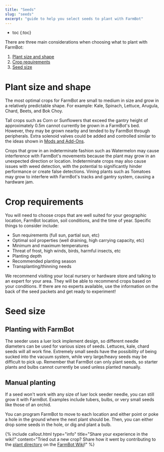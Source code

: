 ```yaml
---
title: "Seeds"
slug: "seeds"
excerpt: "guide to help you select seeds to plant with FarmBot"
---
```


* toc
{:toc}

There are three main considerations when choosing what to plant with FarmBot:
1. [Plant size and shape](#plant-size-and-shape)
2. [Crop requirements](#crop-requirements)
3. [Seed size](#seed-size)

# Plant size and shape

The most optimal crops for FarmBot are small to medium in size and grow in a relatively predictable shape. For example: Kale, Spinach, Lettuce, Arugula, Chard, Beets, and Bok Choy.

Tall crops such as Corn or Sunflowers that exceed the gantry height of approximately 0.5m cannot currently be grown in a FarmBot's bed. However, they may be grown nearby and tended to by FarmBot through peripherals. Extra solenoid valves could be added and controlled similar to the ideas shown in [Mods and Add-Ons](../../Extras/mods.md).

Crops that grow in an indeterminate fashion such as Watermelon may cause interference with FarmBot's movements because the plant may grow in an unexpected direction or location. Indeterminate crops may also cause issues with weed detection, with the potential to significantly hinder performance or create false detections. Vining plants such as Tomatoes may grow to interfere with FarmBot's tracks and gantry system, causing a hardware jam.

# Crop requirements

You will need to choose crops that are well suited for your geographic location, FarmBot location, soil conditions, and the time of year. Specific things to consider include:
* Sun requirements (full sun, partial sun, etc)
* Optimal soil properties (well draining, high carrying capacity, etc)
* Minimum and maximum temperatures
* Threat of frost, high winds, birds, harmful insects, etc
* Planting depth
* Recommended planting season
* Transplanting/thinning needs

We recommend visiting your local nursery or hardware store and talking to an expert for your area. They will be able to recommend crops based on your conditions. If there are no experts available, use the information on the back of the seed packets and get ready to experiment!

# Seed size

## Planting with FarmBot

The seeder uses a luer lock implement design, so different needle diameters can be used for various sizes of seeds. Lettuces, kale, chard seeds will all work fine. Extremely small seeds have the possibility of being sucked into the vacuum system, while very large/heavy seeds may be difficult to pick up. Remember that FarmBot can only plant seeds, so starter plants and bulbs cannot currently be used unless planted manually.

## Manual planting

If a seed won't work with any size of luer lock seeder needle, you can still grow it with FarmBot. Examples include tubers, bulbs, or very small seeds like those of an orchid.

You can program FarmBot to move to each location and either point or poke a hole in the ground where the next plant should be. Then, you can either drop some seeds in the hole, or dig and plant a bulb.

{%
include callout.html
type="info"
title="Share your experience in the wiki!"
content="Tried out a new crop? Share how it went by contributing to the [plant directory](http://wiki.farmbot.org/farming/plant-directory) on the [FarmBot Wiki](http://wiki.farmbot.org/)!"
%}

